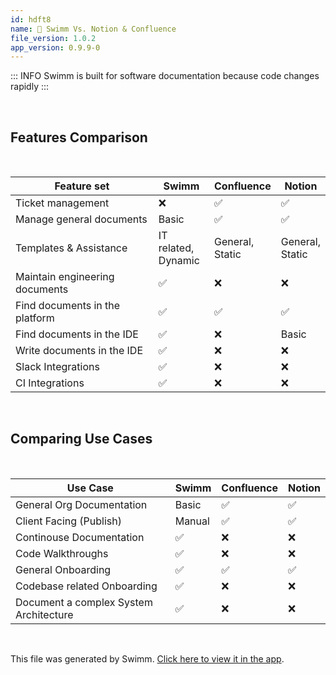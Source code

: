 ```yaml
---
id: hdft8
name: 💪 Swimm Vs. Notion & Confluence
file_version: 1.0.2
app_version: 0.9.9-0
---
```


<!--BANNER-->
::: INFO
Swimm is built for software documentation because code changes rapidly
:::

<br/>

## Features Comparison

<br/>

|**Feature set**               |**Swimm**               |Confluence          |Notion              |
|------------------------------|------------------------|--------------------|--------------------|
|Ticket management             |❌                       |✅                   |✅                   |
|Manage general documents      |Basic                   |✅                   |✅                   |
|Templates & Assistance        |IT related,  <br>Dynamic|General,  <br>Static|General,  <br>Static|
|Maintain engineering documents|✅                       |❌                   |❌                   |
|Find documents in the platform|✅                       |✅                   |✅                   |
|Find documents in the IDE     |✅                       |❌                   |Basic               |
|Write documents in the IDE    |✅                       |❌                   |❌                   |
|Slack Integrations            |✅                       |❌                   |❌                   |
|CI Integrations               |✅                       |❌                   |❌                   |

<br/>

## Comparing Use Cases

<br/>

|**Use Case**                          |**Swimm**|Confluence|Notion|
|--------------------------------------|---------|----------|------|
|General Org Documentation             |Basic    |✅         |✅     |
|Client Facing (Publish)               |Manual   |✅         |✅     |
|Continouse Documentation              |✅        |❌         |❌     |
|Code Walkthroughs                     |✅        |❌         |❌     |
|General Onboarding                    |✅        |✅         |✅     |
|Codebase related Onboarding           |✅        |❌         |❌     |
|Document a complex System Architecture|✅        |❌         |❌     |

<br/>

This file was generated by Swimm. [Click here to view it in the app](http://localhost:5000/repos/Z2l0aHViJTNBJTNBcHJvcGVydHktbGlzdGluZy1zYW5kYm94JTNBJTNBc3dpbW1pbw==/docs/hdft8).